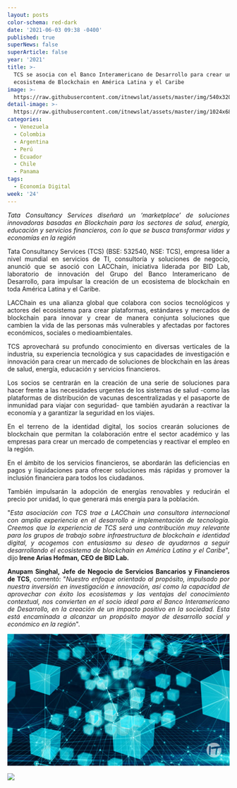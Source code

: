 ```yaml
---
layout: posts
color-schema: red-dark
date: '2021-06-03 09:38 -0400'
published: true
superNews: false
superArticle: false
year: '2021'
title: >-
  TCS se asocia con el Banco Interamericano de Desarrollo para crear un
  ecosistema de Blockchain en América Latina y el Caribe
image: >-
  https://raw.githubusercontent.com/itnewslat/assets/master/img/540x320/Blockchain-p.jpg
detail-image: >-
  https://raw.githubusercontent.com/itnewslat/assets/master/img/1024x680/Blockchain-g.jpg
categories:
  - Venezuela
  - Colombia
  - Argentina
  - Perú
  - Ecuador
  - Chile
  - Panama
tags:
  - Economía Digital
week: '24'
---
```

<p style="text-align: justify;"><em>Tata Consultancy Services diseñará un ‘marketplace’ de soluciones innovadoras basadas en Blockchain para los sectores de salud, energía, educación y servicios financieros, con lo que se busca transformar vidas y economías en la región</em></p>
<p style="text-align: justify;">Tata Consultancy Services (TCS) (BSE: 532540, NSE: TCS), empresa líder a nivel mundial en servicios de TI, consultoría y soluciones de negocio, anunció que se asoció con LACChain, iniciativa liderada por BID Lab, laboratorio de innovación del Grupo del Banco Interamericano de Desarrollo, para impulsar la creación de un ecosistema de blockchain en toda América Latina y el Caribe.</p>
<p style="text-align: justify;">LACChain es una alianza global que colabora con socios tecnológicos y actores del ecosistema para crear plataformas, estándares y mercados de blockchain para innovar y crear de manera conjunta soluciones que cambien la vida de las personas más vulnerables y afectadas por factores económicos, sociales o medioambientales.</p>
<p style="text-align: justify;">TCS aprovechará su profundo conocimiento en diversas verticales de la industria, su experiencia tecnológica y sus capacidades de investigación e innovación para crear un mercado de soluciones de blockchain en las áreas de salud, energía, educación y servicios financieros.</p>
<p style="text-align: justify;">Los socios se centrarán en la creación de una serie de soluciones para hacer frente a las necesidades urgentes de los sistemas de salud -como las plataformas de distribución de vacunas descentralizadas y el pasaporte de inmunidad para viajar con seguridad- que también ayudarán a reactivar la economía y a garantizar la seguridad en los viajes.</p>
<p style="text-align: justify;">En el terreno de la identidad digital, los socios crearán soluciones de blockchain que permitan la colaboración entre el sector académico y las empresas para crear un mercado de competencias y reactivar el empleo en la región.</p>
<p style="text-align: justify;">En el ámbito de los servicios financieros, se abordarán las deficiencias en pagos y liquidaciones para ofrecer soluciones más rápidas y promover la inclusión financiera para todos los ciudadanos.</p>
<p style="text-align: justify;">También impulsarán la adopción de energías renovables y reducirán el precio por unidad, lo que generará más energía para la población.</p>
<p style="text-align: justify;">"<em>Esta asociación con TCS trae a LACChain una consultora internacional con amplia experiencia en el desarrollo e implementación de tecnología. Creemos que la experiencia de TCS será una contribución muy relevante para los grupos de trabajo sobre infraestructura de blockchain e identidad digital, y acogemos con entusiasmo su deseo de ayudarnos a seguir desarrollando el ecosistema de blockchain en América Latina y el Caribe</em>", dijo<strong> Irene Arias Hofman, CEO de BID Lab. </strong></p>
<p style="text-align: justify;"><strong>Anupam Singhal, Jefe de Negocio de Servicios Bancarios y Financieros de TCS</strong>, comentó: "<em>Nuestro enfoque orientado al propósito, impulsado por nuestra inversión en investigación e innovación, así como la capacidad de aprovechar con éxito los ecosistemas y las ventajas del conocimiento contextual, nos convierten en el socio ideal para el Banco Interamericano de Desarrollo, en la creación de un impacto positivo en la sociedad. Esta está encaminada a alcanzar un propósito mayor de desarrollo social y económico en la región</em>".</p>

![](https://raw.githubusercontent.com/itnewslat/assets/master/img/540x320/Blockchain-p.jpg)

<img src="https://tracker.metricool.com/c3po.jpg?hash=56f88a41e39ab42c063cc51676587a04"/>
